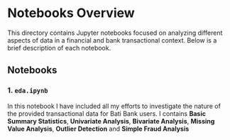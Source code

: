 # Notebooks Overview

This directory contains Jupyter notebooks focused on analyzing different aspects of data in a financial and bank transactional context. Below is a brief description of each notebook.

## Notebooks

### 1. `eda.ipynb`

In this notebook I have included all my efforts to investigate the nature of the provided transactional data for Bati Bank users. I contains **Basic Summary Statistics**, **Univariate Analysis**, **Bivariate Analysis**, **Missing Value Analysis**, **Outlier Detection** and **Simple Fraud Analysis**
